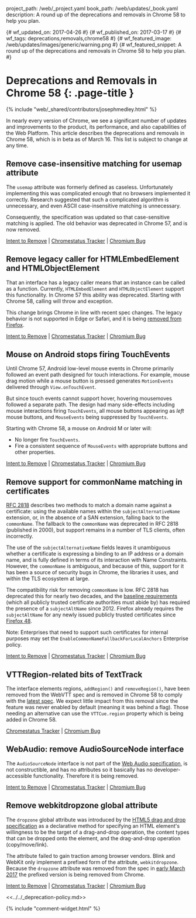project_path: /web/_project.yaml
book_path: /web/updates/_book.yaml
description: A round up of the deprecations and removals in Chrome 58 to help you plan.

{# wf_updated_on: 2017-04-26 #}
{# wf_published_on: 2017-03-17 #}
{# wf_tags: deprecations,removals,chrome58 #}
{# wf_featured_image: /web/updates/images/generic/warning.png #}
{# wf_featured_snippet: A round up of the deprecations and removals in Chrome 58 to help you plan. #}

# Deprecations and Removals in Chrome 58 {: .page-title }

{% include "web/_shared/contributors/josephmedley.html" %}

In nearly every version of Chrome, we see a significant number of updates and
improvements to the product, its performance, and also capabilities of the Web
Platform. This article describes the deprecations and removals in Chrome 58,
which is in beta as of March 16. This list is subject to change at any time.



## Remove case-insensitive matching for usemap attribute

The `usemap` attribute was formerly defined as caseless. Unfortunately
implementing this was complicated enough that no browsers implemented it
correctly. Research suggested that such a complicated algorithm is unnecessary,
and even ASCII case-insensitive matching is unnecessary.

Consequently, the specification was updated so that case-sensitive matching is
applied. The old behavior was deprecated in Chrome 57, and is now removed.

[Intent to Remove](https://groups.google.com/a/chromium.org/d/topic/blink-dev/8pHdFzN0YQc/discussion) &#124;
[Chromestatus Tracker](https://www.chromestatus.com/feature/5760965337415680) &#124;
[Chromium Bug](https://bugs.chromium.org/p/chromium/issues/detail?id=659464)

## Remove legacy caller for HTMLEmbedElement and HTMLObjectElement

That an interface has a legacy caller means that an instance can be called as a
function. Currently, `HTMLEmbedElement` and `HTMLObjectElement` support this
functionality. In Chrome 57 this ability was deprecated. Starting with Chrome
58, calling will throw and exception.

This change brings Chrome in line with recent spec changes. The legacy behavior
is not supported in Edge or Safari, and it is being
[removed from Firefox](https://bugzilla.mozilla.org/show_bug.cgi?id=909656).

[Intent to Remove](https://groups.google.com/a/chromium.org/d/topic/blink-dev/AiDZ7ru9mGg/discussion) &#124;
[Chromestatus Tracker](https://www.chromestatus.com/feature/5715026367217664) &#124;
[Chromium Bug](https://bugs.chromium.org/p/chromium/issues/detail?id=663662)


## Mouse on Android stops firing TouchEvents

Until Chrome 57, Android low-level mouse events in Chrome primarily followed an
event path designed for touch interactions. For example, mouse drag motion while
a mouse button is pressed generates `MotionEvents` delivered through
`View.onTouchEvent`.

But since touch events cannot support hover, hovering mousemoves followed a
separate path. The design had many side-effects including mouse interactions
firing `TouchEvents`, all mouse buttons appearing as *left* mouse buttons, and
`MouseEvents` being suppressed by `TouchEvents`.

Starting with Chrome 58, a mouse on Android M or later will:

* No longer fire `TouchEvents`.
* Fire a consistent sequence of `MouseEvents` with appropriate buttons and
  other properties. 

[Intent to Remove](https://groups.google.com/a/chromium.org/d/topic/blink-dev/cNaFvMaYtNA/discussion) &#124;
[Chromestatus Tracker](https://www.chromestatus.com/feature/5642080642662400) &#124;
[Chromium Bug](https://bugs.chromium.org/p/chromium/issues/detail?id=468806)


## Remove support for commonName matching in certificates

[RFC 2818](https://tools.ietf.org/html/rfc2818) describes two methods to match a
domain name against a certificate: using the available names within the
`subjectAlternativeName` extension, or, in the absence of a SAN extension,
falling back to the `commonName`. The fallback to the `commonName` was
deprecated in RFC 2818 (published in 2000), but support remains in a number of
TLS clients, often incorrectly.

The use of the `subjectAlternativeName` fields leaves it unambiguous whether a
certificate is expressing a binding to an IP address or a domain name, and is
fully defined in terms of its interaction with Name Constraints. However, the
`commonName` is ambiguous, and because of this, support for it has been a source
of security bugs in Chrome, the libraries it uses, and within the TLS ecosystem
at large.

The compatibility risk for removing `commonName` is low. RFC 2818 has
deprecated this for nearly two decades, and the
[baseline requirements](https://cabforum.org/baseline-requirements-documents/)
(which all publicly trusted certificate authorities must abide by) has required
the presence of a `subjectAltName` since 2012. Firefox already requires the
`subjectAltName` for any newly issued publicly trusted certificates since
[Firefox 48]( https://bugzilla.mozilla.org/show_bug.cgi?id=1245280 ).

Note: Enterprises that need to support such certificates for internal purposes
may set the `EnableCommonNameFallbackForLocalAnchors` Enterprise policy.

[Intent to Remove](https://groups.google.com/a/chromium.org/d/topic/blink-dev/4v82AueNjaQ/discussion) &#124;
[Chromestatus Tracker](https://www.chromestatus.com/feature/4981025180483584) &#124;
[Chromium Bug](https://bugs.chromium.org/p/chromium/issues/detail?id=308330)


## VTTRegion-related bits of TextTrack

The interface elements regions, `addRegion()` and `removeRegion()`, have been
removed from the WebVTT spec and is removed in Chrome 58 to comply with
the [latest spec](https://w3c.github.io/webvtt/). We expect little impact from
this removal since the feature was never enabled by default (meaning it was
behind a flag). Those needing an alternative can use the `VTTCue.region`
property which is being added in Chrome 58.

[Chromestatus Tracker](https://www.chromestatus.com/feature/5308626495340544) &#124;
[Chromium Bug](https://bugs.chromium.org/p/chromium/issues/detail?id=690014)



## WebAudio: remove AudioSourceNode interface

The `AudioSourceNode` interface is not part of the
[Web Audio specification](https://www.w3.org/TR/webaudio/),
is not constructible, and has no attributes so it basically has no developer-
accessible functionality. Therefore it is being removed.

[Intent to Remove](https://groups.google.com/a/chromium.org/d/topic/blink-dev/D-QJm9GCisc/discussion) &#124;
[Chromestatus Tracker](https://www.chromestatus.com/feature/5753709124386816) &#124;
[Chromium Bug](https://bugs.chromium.org/p/chromium/issues/detail?id=663818)

## Remove webkitdropzone global attribute

The `dropzone` global attribute was introduced by the
[HTML5 drag and drop specification](http://w3c.github.io/html/editing.html#drag-and-drop)
as a declarative method for specifying an HTML element's willingness to be the
target of a drag-and-drop operation, the content types that can be dropped onto
the element, and the drag-and-drop operation (copy/move/link).

The attribute failed to gain traction among browser vendors. Blink and WebKit
only implement a prefixed form of the attribute, `webkitdropzone`. Because the
`dropzone` attribute was removed from the spec in
[early March 2017](https://github.com/whatwg/html/pull/2402)
the prefixed version is being removed from Chrome.

[Intent to Remove](https://groups.google.com/a/chromium.org/d/topic/blink-dev/rdGvTDPU7mM/discussion) &#124;
[Chromestatus Tracker](https://www.chromestatus.com/feature/5718005866561536) &#124;
[Chromium Bug](https://bugs.chromium.org/p/chromium/issues/detail?id=688943)

<<../../_deprecation-policy.md>>

{% include "comment-widget.html" %}
